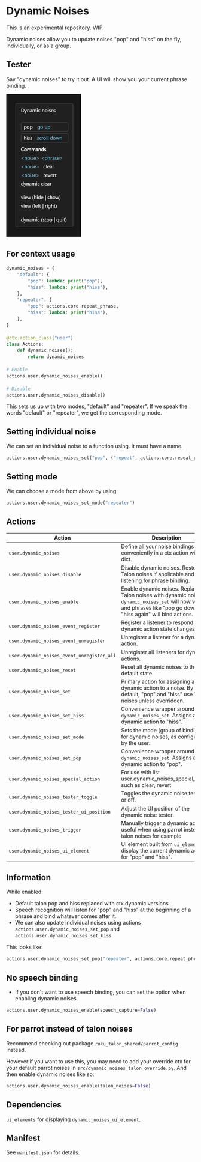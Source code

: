 # Dynamic Noises

This is an experimental repository. WIP.

Dynamic noises allow you to update noises "pop" and "hiss" on the fly, individually, or as a group.

## Tester
Say "dynamic noises" to try it out. A UI will show you your current phrase binding.

<img src="preview.png" alt="preview" width="200">

## For context usage
```python
dynamic_noises = {
    "default": {
        "pop": lambda: print("pop"),
        "hiss": lambda: print("hiss"),
    },
    "repeater": {
        "pop": actions.core.repeat_phrase,
        "hiss": lambda: print("hiss"),
    },
}

@ctx.action_class("user")
class Actions:
    def dynamic_noises():
        return dynamic_noises

# Enable
actions.user.dynamic_noises_enable()

# Disable
actions.user.dynamic_noises_disable()
```

This sets us up with two modes, "default" and "repeater". If we speak the words "default" or "repeater", we get the corresponding mode.

## Setting individual noise
We can set an individual noise to a function using. It must have a name.
```py
actions.user.dynamic_noises_set("pop", ("repeat", actions.core.repeat_phrase))
```

## Setting mode
We can choose a mode from above by using
```py
actions.user.dynamic_noises_set_mode("repeater")
```

## Actions
| Action | Description |
| --- | --- |
| `user.dynamic_noises` | Define all your noise bindings conveniently in a ctx action with a dict. |
| `user.dynamic_noises_disable` | Disable dynamic noises. Restores Talon noises if applicable and stops listening for phrase binding. |
| `user.dynamic_noises_enable` | Enable dynamic noises. Replaces Talon noises with dynamic noises. `dynamic_noises_set` will now work, and phrases like "pop go down" or "hiss again" will bind actions. |
| `user.dynamic_noises_event_register` | Register a listener to respond to dynamic action state changes. |
| `user.dynamic_noises_event_unregister` | Unregister a listener for a dynamic action. |
| `user.dynamic_noises_event_unregister_all` | Unregister all listeners for dynamic actions. |
| `user.dynamic_noises_reset` | Reset all dynamic noises to their default state. |
| `user.dynamic_noises_set` | Primary action for assigning a dynamic action to a noise. By default, "pop" and "hiss" use Talon noises unless overridden. |
| `user.dynamic_noises_set_hiss` | Convenience wrapper around `dynamic_noises_set`. Assigns a dynamic action to "hiss". |
| `user.dynamic_noises_set_mode` | Sets the mode (group of bindings) for dynamic noises, as configured by the user. |
| `user.dynamic_noises_set_pop` | Convenience wrapper around `dynamic_noises_set`. Assigns a dynamic action to "pop". |
| `user.dynamic_noises_special_action` | For use with list user.dynamic_noises_special_action, such as clear, revert |
| `user.dynamic_noises_tester_toggle` | Toggles the dynamic noise tester on or off. |
| `user.dynamic_noises_tester_ui_position` | Adjust the UI position of the dynamic noise tester. |
| `user.dynamic_noises_trigger` | Manually trigger a dynamic action, useful when using parrot instead of talon noises for example |
| `user.dynamic_noises_ui_element` | UI element built from `ui_elements` to display the current dynamic actions for "pop" and "hiss". |

## Information
While enabled:
- Default talon pop and hiss replaced with ctx dynamic versions
- Speech recognition will listen for "pop" and "hiss" at the beginning of a phrase and bind whatever comes after it.
- We can also update individual noises using actions `actions.user.dynamic_noises_set_pop` and `actions.user.dynamic_noises_set_hiss`

This looks like:
```python
actions.user.dynamic_noises_set_pop("repeater", actions.core.repeat_phrase)
```

## No speech binding
- If you don't want to use speech binding, you can set the option when enabling dynamic noises.
```python
actions.user.dynamic_noises_enable(speech_capture=False)
```

## For parrot instead of talon noises
Recommend checking out package `roku_talon_shared/parrot_config` instead.

However if you want to use this, you may need to add your override ctx for your default parrot noises in `src/dynamic_noises_talon_override.py`. And then enable dynamic noises like so:
```python
actions.user.dynamic_noises_enable(talon_noises=False)
```

## Dependencies
`ui_elements` for displaying `dynamic_noises_ui_element`.

## Manifest
See `manifest.json` for details.